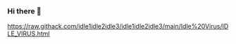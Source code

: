### Hi there 👋

https://raw.githack.com/idle1idle2idle3/idle1idle2idle3/main/Idle%20Virus/IDLE_VIRUS.html


